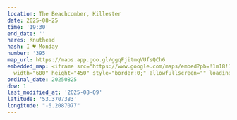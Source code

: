 ```yaml
---
location: The Beachcomber, Killester
date: 2025-08-25
time: '19:30'
end_date: ''
hares: Knuthead
hash: I ♥ Monday
number: '395'
map_url: https://maps.app.goo.gl/ggqFjitmqVUfsQCh6
embedded_map: <iframe src="https://www.google.com/maps/embed?pb=!1m18!1m12!1m3!1d2380.4644831592877!2d-6.208707722781634!3d53.3707382722963!2m3!1f0!2f0!3f0!3m2!1i1024!2i768!4f13.1!3m3!1m2!1s0x48670fb024dd2bad%3A0x3e553a73bebd8234!2sThe%20Beachcomber!5e0!3m2!1sen!2sie!4v1754754419680!5m2!1sen!2sie"
  width="600" height="450" style="border:0;" allowfullscreen="" loading="lazy" referrerpolicy="no-referrer-when-downgrade"></iframe>
ordinal_date: 20250825
dow: 1
last_modified_at: '2025-08-09'
latitude: '53.3707383'
longitude: "-6.2087077"
---
```


